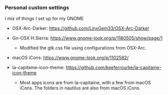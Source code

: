 ### Personal custom settings
I mix of things I set up for my GNOME

* OSX-Arc-Darker: https://github.com/LinxGem33/OSX-Arc-Darker
* Gn-OSX H.Sierra: https://www.gnome-look.org/p/1180505/show/page/1
  * Modified the gtk.css file using configurations from OSX-Arc.

* macOS iCons: https://www.gnome-look.org/p/1102582/
* la-capitaine-icon-theme: https://github.com/keeferrourke/la-capitaine-icon-theme
  * Most apps icons are from la-capitaine, with a few from macOS iCons. The folders in nautilus are also from macOS iCons.

